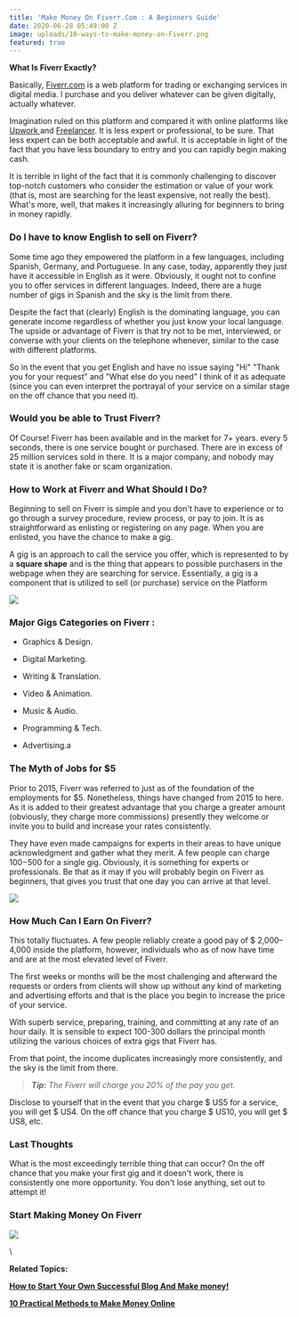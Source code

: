 ```yaml
---
title: 'Make Money On Fiverr.Com : A Beginners Guide'
date: 2020-06-28 05:49:00 Z
image: uploads/10-ways-to-make-money-on-Fiverr.png
featured: true
---
```


**What Is Fiverr Exactly?**

Basically, [Fiverr.com](https://track.fiverr.com/visit/?bta=116041&nci=7416) is a web platform for trading or exchanging services in digital media. I purchase and you deliver whatever can be given digitally, actually whatever.

Imagination ruled on this platform and compared it with online platforms like [Upwork ](https://www.internetdailydeals.com/tag/upwork-com)and [Freelancer](https://www.internetdailydeals.com/tag/freelancer-com). It is less expert or professional, to be sure. That less expert can be both acceptable and awful. It is acceptable in light of the fact that you have less boundary to entry and you can rapidly begin making cash.

It is terrible in light of the fact that it is commonly challenging to discover top-notch customers who consider the estimation or value of your work (that is, most are searching for the least expensive, not really the best). What's more, well, that makes it increasingly alluring for beginners to bring in money rapidly.

### **Do I have to know English to sell on Fiverr?**

Some time ago they empowered the platform in a few languages, including Spanish, Germany, and Portuguese. In any case, today, apparently they just have it accessible in English as it were. Obviously, it ought not to confine you to offer services in different languages. Indeed, there are a huge number of gigs in Spanish and the sky is the limit from there.

Despite the fact that (clearly) English is the dominating language, you can generate income regardless of whether you just know your local language. The upside or advantage of Fiverr is that try not to be met, interviewed, or converse with your clients on the telephone whenever, similar to the case with different platforms.

So in the event that you get English and have no issue saying "Hi" "Thank you for your request" and "What else do you need" I think of it as adequate (since you can even interpret the portrayal of your service on a similar stage on the off chance that you need it).

### **Would you be able to Trust Fiverr?**

Of Course! Fiverr has been available and in the market for 7\+ years. every 5 seconds, there is one service bought or purchased. There are in excess of 25 million services sold in there. It is a major company, and nobody may state it is another fake or scam organization.

### **How to Work at Fiverr and What Should I Do?**

Beginning to sell on Fiverr is simple and you don't have to experience or to go through a survey procedure, review process, or pay to join. It is as straightforward as enlisting or registering on any page. When you are enlisted, you have the chance to make a gig.

A gig is an approach to call the service you offer, which is represented to by a **square shape** and is the thing that appears to possible purchasers in the webpage when they are searching for service. Essentially, a gig is a component that is utilized to sell (or purchase) service on the Platform

![](https://www.internetdailydeals.com/content/uploads/pages/e8d63c98d0e93fef86bb69cc96266464/fiverrgigs.jpg)

### **Major Gigs Categories on Fiverr :**

* Graphics & Design.

* Digital Marketing.

* Writing & Translation.

* Video & Animation.

* Music & Audio.

* Programming & Tech.

* Advertising.a

### **The Myth of Jobs for $5**

Prior to 2015, Fiverr was referred to just as of the foundation of the employments for $5. Nonetheless, things have changed from 2015 to here. As it is added to their greatest advantage that you charge a greater amount (obviously, they charge more commissions) presently they welcome or invite you to build and increase your rates consistently.

They have even made campaigns for experts in their areas to have unique acknowledgment and gather what they merit. A few people can charge $100-$500 for a single gig. Obviously, it is something for experts or professionals. Be that as it may if you will probably begin on Fiverr as beginners, that gives you trust that one day you can arrive at that level.

![](https://www.internetdailydeals.com/content/uploads/pages/e8d63c98d0e93fef86bb69cc96266464/96926-f3.png)

### **How Much Can I Earn On Fiverr?**

This totally fluctuates. A few people reliably create a good pay of $ 2,000–4,000 inside the platform, however, individuals who as of now have time and are at the most elevated level of Fiverr.

The first weeks or months will be the most challenging and afterward the requests or orders from clients will show up without any kind of marketing and advertising efforts and that is the place you begin to increase the price of your service.

With superb service, preparing, training, and committing at any rate of an hour daily. It is sensible to expect 100-300 dollars the principal month utilizing the various choices of extra gigs that Fiverr has.

From that point, the income duplicates increasingly more consistently, and the sky is the limit from there.

> ***Tip:** The Fiverr will charge you 20% of the pay you get.*

Disclose to yourself that in the event that you charge $ US5 for a service, you will get $ US4. On the off chance that you charge $ US10, you will get $ US8, etc.

### **Last Thoughts**

What is the most exceedingly terrible thing that can occur? On the off chance that you make your first gig and it doesn't work, there is consistently one more opportunity. You don't lose anything, set out to attempt it!

### **Start Making Money On Fiverr**

**[![](https://www.internetdailydeals.com/content/uploads/pages/e8d63c98d0e93fef86bb69cc96266464/button_sign-up-on-fiverr.png)](https://track.fiverr.com/visit/?bta=116041&brand=fiverrcpa)**

\

**Related Topics:**

**[How to Start Your Own Successful Blog And Make money!](https://www.internetdailydeals.com/how-to-start-a-blog)**

**[10 Practical Methods to Make Money Online](https://www.internetdailydeals.com/make-money-online)**